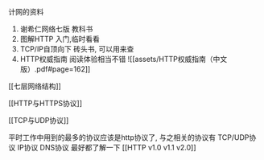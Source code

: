计网的资料
1. 谢希仁网络七版    教科书
2. 图解HTTP    入门,临时看看
3. TCP/IP自顶向下    砖头书, 可以用来查
4. HTTP权威指南  阅读体验相当不错
![[assets/HTTP权威指南（中文版）.pdf#page=162]]



[[七层网络结构]]

[[HTTP与HTTPS协议]]

[[TCP与UDP协议]]


平时工作中用到的最多的协议应该是http协议了, 与之相关的协议有  TCP/UDP协议 IP协议 DNS协议  最好都了解一下
[[HTTP v1.0 v1.1 v2.0]]